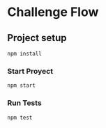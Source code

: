 
# Challenge Flow

## Project setup
```
npm install
```

### Start Proyect
```
npm start
```

### Run Tests
```
npm test
```